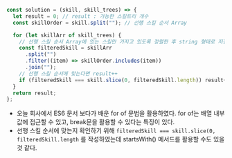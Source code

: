 ```js
const solution = (skill, skill_trees) => {
  let result = 0; // result : 가능한 스킬트리 개수
  const skillOrder = skill.split(""); // 선행 스킬 순서 Array

  for (let skillArr of skill_trees) {
    // 선행 스킬 순서 Array에 있는 스킬만 가지고 있도록 정렬한 후 string 형태로 저장
    const filteredSkill = skillArr
      .split("")
      .filter((item) => skillOrder.includes(item))
      .join("");
    // 선행 스킬 순서에 맞는다면 result++
    if (filteredSkill === skill.slice(0, filteredSkill.length)) result++;
  }
  return result;
};
```

- 오늘 회사에서 ES6 문서 보다가 배운 for of 문법을 활용하였다. for of는 배열 내부 값에 접근할 수 있고, break문을 활용할 수 있다는 특징이 있다.
- 선행 스킬 순서에 맞는지 확인하기 위해 `filteredSkill === skill.slice(0, filteredSkill.length` 를 작성하였는데 startsWith() 메서드를 활용할 수도 있을 것 같다.
